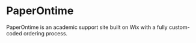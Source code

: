 # PaperOntime
PaperOntime is an academic support site built on Wix with a fully custom-coded ordering process.
